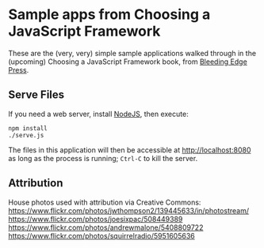 # Sample apps from Choosing a JavaScript Framework

These are the (very, very) simple sample applications walked through
in the (upcoming) Choosing a JavaScript Framework book, from [Bleeding Edge Press](http://bleedingedgepress.com).

## Serve Files

If you need a web server, install [NodeJS](http://nodejs.org), then execute:

```
npm install
./serve.js
```

The files in this application will then be accessible at [http://localhost:8080]() as long as the process is running;
`Ctrl-C` to kill the server.

## Attribution

House photos used with attribution via Creative Commons:
https://www.flickr.com/photos/jwthompson2/139445633/in/photostream/
https://www.flickr.com/photos/joesixpac/508449389
https://www.flickr.com/photos/andrewmalone/5408809722
https://www.flickr.com/photos/squirrelradio/5951605636

